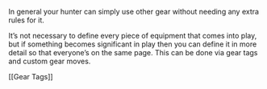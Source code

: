 
In general your hunter can simply use other gear without needing any extra rules for it.

It’s not necessary to define every piece of equipment that comes into play, but if something becomes significant in play then you can define it in more detail so that everyone’s on the same page. This can be done via gear tags and custom gear moves.

[[Gear Tags]]
